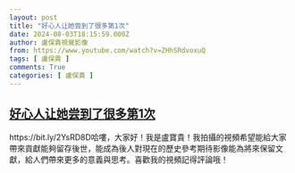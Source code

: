 ```yaml
---
layout: post
title: "好心人让她尝到了很多第1次"
date: 2024-08-03T18:15:59.000Z
author: 盧保貴視覺影像
from: https://www.youtube.com/watch?v=ZHhSRdvoxuQ
tags: [ 盧保貴 ]
comments: True
categories: [ 盧保貴 ]
---
```

<!--1722708959000-->
[好心人让她尝到了很多第1次](https://www.youtube.com/watch?v=ZHhSRdvoxuQ)
------

<div>
https://bit.ly/2YsRD8D哈嘍，大家好！我是盧寶貴！我拍攝的視頻希望能給大家帶來貢獻能夠留存後世，能成為後人對現在的歷史參考期待影像能為將來保留文獻，給人們帶來更多的意義與思考。喜歡我的視頻記得評論哦！
</div>
